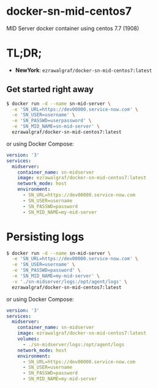 # docker-sn-mid-centos7
MID Server docker container using centos 7.7 (1908)

# TL;DR;

* **NewYork**: `ezrawalgraf/docker-sn-mid-centos7:latest`

## Get started right away

```bash
$ docker run -d --name sn-mid-server \
  -e 'SN_URL=https://dev00000.service-now.com' \
  -e 'SN_USER=username' \
  -e 'SN_PASSWD=userpassword' \
  -e 'SN_MID_NAME=sn-mid-server' \
  ezrawalgraf/docker-sn-mid-centos7:latest
```

or using Docker Compose:

```yaml
version: '3'
services:
  midserver:
    container_name: sn-midserver
    image: ezrawalgraf/docker-sn-mid-centos7:latest
    network_mode: host
    environment:
      - SN_URL=https://dev00000.service-now.com
      - SN_USER=username
      - SN_PASSWD=password
      - SN_MID_NAME=my-mid-server
```

# Persisting logs

```bash
$ docker run -d --name sn-mid-server \
  -e 'SN_URL=https://dev00000.service-now.com' \
  -e 'SN_USER=username' \
  -e 'SN_PASSWD=password' \
  -e 'SN_MID_NAME=my-mid-server' \
  -v './sn-midserver/logs:/opt/agent/logs' \
  ezrawalgraf/docker-sn-mid-centos7:latest
```

or using Docker Compose:

```yaml
version: '3'
services:
  midserver:
    container_name: sn-midserver
    image: ezrawalgraf/docker-sn-mid-centos7:latest
    volumes:
      - ./sn-midserver/logs:/opt/agent/logs
    network_mode: host
    environment:
      - SN_URL=https://dev00000.service-now.com
      - SN_USER=username
      - SN_PASSWD=password
      - SN_MID_NAME=my-mid-server
```
